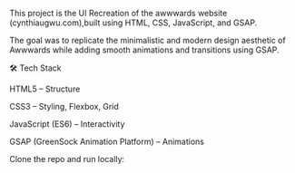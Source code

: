 This project is the UI Recreation of the awwwards website (cynthiaugwu.com),built using HTML, CSS, JavaScript, and GSAP.

The goal was to replicate the minimalistic and modern design aesthetic of Awwwards while adding smooth animations and transitions using GSAP.

🛠️ Tech Stack

HTML5 – Structure

CSS3 – Styling, Flexbox, Grid

JavaScript (ES6) – Interactivity

GSAP (GreenSock Animation Platform) – Animations

Clone the repo and run locally:
